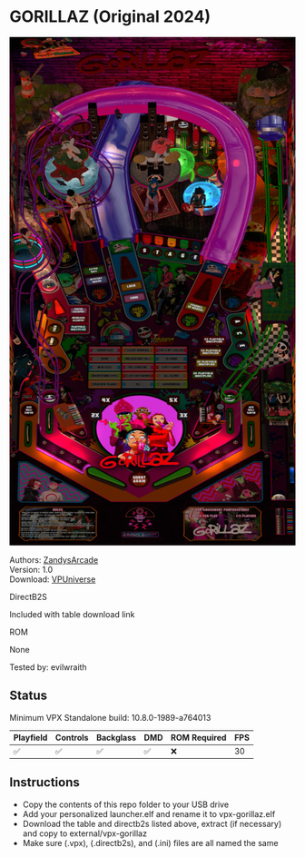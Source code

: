 # GORILLAZ (Original 2024)

![Table Preview](https://github.com/evilwraith/vpx-images/blob/main/vpx-gorillaz.jpg)

Authors: [ZandysArcade](https://vpuniverse.com/profile/57949-zandysarcade/)  
Version: 1.0  
Download: [VPUniverse](https://vpuniverse.com/files/file/22258-gorillaz/)

DirectB2S

Included with table download link

ROM

None

Tested by: evilwraith

## Status 

Minimum VPX Standalone build: 10.8.0-1989-a764013

| Playfield | Controls | Backglass | DMD | ROM Required | FPS | 
|-----------|----------|-----------|-----|--------------|-----|
| :white_check_mark: | :white_check_mark: | :white_check_mark: | :white_check_mark: | :x: | 30 |

## Instructions

- Copy the contents of this repo folder to your USB drive
- Add your personalized launcher.elf and rename it to vpx-gorillaz.elf
- Download the table and directb2s listed above, extract (if necessary) and copy to external/vpx-gorillaz
- Make sure (.vpx), (.directb2s), and (.ini) files are all named the same
